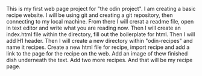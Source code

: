 This is my first web page project for "the odin project". I am creating a basic recipe website. I will be using git and creating a git repository, then connecting to my local machine. From there I will crerat a readme file, open in text editor and write what you are reading now. Then I will create an index.html file within the directory, fill out the boilerplate for html. Then I will add H1 header. Then I will create a new directory within "odin-recipes" and name it recipes. Create a new html file for recipe, import recipe and add a link to the page for the recipe on the web. Add an image of thew finished dish underneath the text. Add two more recipes. And that will be my recipe page.

